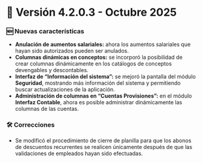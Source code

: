 # 🚀 Versión 4.2.0.3 - Octubre 2025

### 🆕 Nuevas características
- **Anulación de aumentos salariales:** ahora los aumentos salariales que hayan sido autorizados pueden ser anulados.  
- **Columnas dinámicas en conceptos:** se incorporó la posibilidad de crear columnas dinámicamente en los catálogos de conceptos devengables y descontables.  
- **Interfaz de “Información del sistema”:** se mejoró la pantalla del módulo **Seguridad**, mostrando más información del sistema y permitiendo buscar actualizaciones de la aplicación.  
- **Administración de columnas en “Cuentas Provisiones”:** en el módulo **Interfaz Contable**, ahora es posible administrar dinámicamente las columnas de las cuentas.

### 🛠️ Correcciones
- Se modificó el procedimiento de cierre de planilla para que los abonos de descuentos recurrentes se realicen únicamente después de que las validaciones de empleados hayan sido efectuadas.

